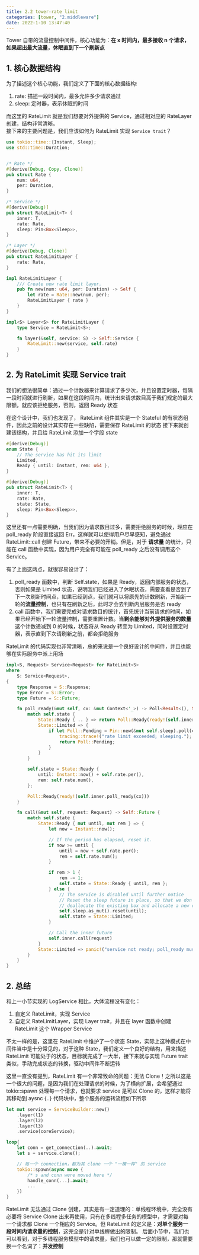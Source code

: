 ```yaml
---
title: 2.2 tower-rate limit
categories: [tower, "2.middleware"]
date: 2022-1-10 13:47:40
---
```


Tower 自带的流量控制中间件，核心功能为：**在 x 时间内，最多接收 n 个请求，如果超出最大流量，休眠直到下一个刷新点**

## 1. 核心数据结构

为了描述这个核心功能，我们定义了下面的核心数据结构:
1. rate: 描述一段时间内，最多允许多少请求通过
2. sleep: 定时器，表示休眠的时间

而这里的 RateLimit 就是我们想要对外提供的 Service，通过相对应的 RateLayer 创建，结构非常清晰。  
接下来的主要问题是，我们应该如何为 RateLimit 实现 `Service trait`？

```rust
use tokio::time::{Instant, Sleep};
use std::time::Duration;


/* Rate */
#[derive(Debug, Copy, Clone)]
pub struct Rate {
    num: u64,
    per: Duration,
}

/* Service */
#[derive(Debug)]
pub struct RateLimit<T> {
    inner: T,
    rate: Rate,
    sleep: Pin<Box<Sleep>>,
}

/* Layer */
#[derive(Debug, Clone)]
pub struct RateLimitLayer {
    rate: Rate,
}

impl RateLimitLayer {
    /// Create new rate limit layer.
    pub fn new(num: u64, per: Duration) -> Self {
        let rate = Rate::new(num, per);
        RateLimitLayer { rate }
    }
}

impl<S> Layer<S> for RateLimitLayer {
    type Service = RateLimit<S>;

    fn layer(&self, service: S) -> Self::Service {
        RateLimit::new(service, self.rate)
    }
}

```

## 2. 为 RateLimit 实现 Service trait

我们的想法很简单：通过一个计数器来计算请求了多少次，并且设置定时器，每隔一段时间就进行刷新，如果在这段时间内，统计出来请求数目高于我们规定的最大限额，就应该拒绝服务，否则，返回 Ready 状态

在这个设计中，我们也发现了， RateLimit 组件其实是一个 Stateful 的有状态组件，因此之前的设计其实存在一些缺陷，需要保存 RateLimit 的状态
接下来就创建该结构，并且给 RateLimit 添加一个字段 state

```rust
#[derive(Debug)]
enum State {
    // The service has hit its limit
    Limited,
    Ready { until: Instant, rem: u64 },
}

#[derive(Debug)]
pub struct RateLimit<T> {
    inner: T,
    rate: Rate,
    state: State,
    sleep: Pin<Box<Sleep>>,
}
```

这里还有一点需要明确，当我们因为请求数目过多，需要拒绝服务的时候，理应在 poll_ready 阶段直接返回 Err，这样就可以使得用户尽早感知，避免通过 RateLimit::call 创建 Future，带来不必要的开销。但是，对于 **请求量** 的统计，只能在 call 函数中实现，因为用户完全有可能在 poll_ready 之后没有调用这个 Service。  

有了上面这两点，就很容易设计了：
1. poll_ready 函数中，判断 Self.state，如果是 Ready，返回内部服务的状态，否则如果是 Limited 状态，说明我们已经进入了休眠状态，需要查看是否到了下一次刷新时间点，如果已经到点，我们就可以将原先的计数刷新，开始新一轮的**流量控制**，也只有在刷新之后，此时才会去判断内层服务是否 ready 
2. call 函数中，我们需要完成对请求数目的统计，首先统计当前请求的时间，如果已经开始下一轮流量控制，需要重置计数。**当剩余能够对外提供服务的数量** 这个计数递减到 0 的时候，状态将从 Ready 转变为 Limited，同时设置定时器，表示直到下次请刷新之前，都会拒绝服务

RateLimit 的代码实现也非常清晰，总的来说是一个良好设计的中间件，并且也能够在实际服务中派上用场

```rust
impl<S, Request> Service<Request> for RateLimit<S>
where
    S: Service<Request>,
{
    type Response = S::Response;
    type Error = S::Error;
    type Future = S::Future;

    fn poll_ready(&mut self, cx: &mut Context<'_>) -> Poll<Result<(), Self::Error>> {
        match self.state {
            State::Ready { .. } => return Poll::Ready(ready!(self.inner.poll_ready(cx))),
            State::Limited => {
                if let Poll::Pending = Pin::new(&mut self.sleep).poll(cx) {
                    tracing::trace!("rate limit exceeded; sleeping.");
                    return Poll::Pending;
                }
            }
        }

        self.state = State::Ready {
            until: Instant::now() + self.rate.per(),
            rem: self.rate.num(),
        };

        Poll::Ready(ready!(self.inner.poll_ready(cx)))
    }

    fn call(&mut self, request: Request) -> Self::Future {
        match self.state {
            State::Ready { mut until, mut rem } => {
                let now = Instant::now();

                // If the period has elapsed, reset it.
                if now >= until {
                    until = now + self.rate.per();
                    rem = self.rate.num();
                }

                if rem > 1 {
                    rem -= 1;
                    self.state = State::Ready { until, rem };
                } else {
                    // The service is disabled until further notice
                    // Reset the sleep future in place, so that we don't have to
                    // deallocate the existing box and allocate a new one.
                    self.sleep.as_mut().reset(until);
                    self.state = State::Limited;
                }

                // Call the inner future
                self.inner.call(request)
            }
            State::Limited => panic!("service not ready; poll_ready must be called first"),
        }
    }
}
```

## 2. 总结

和上一小节实现的 LogService 相比，大体流程没有变化：
1. 自定义 RateLimit，实现 Service
2. 自定义 RateLimitLayer，实现 Layer trait，并且在 layer 函数中创建 RateLimit 这个 Wrapper Service

不太一样的是，这里在 RateLimit 中维护了一个状态 State，实际上这种模式在中间件当中是十分常见的，对于这种 State，我们定义一个良好的结构，用来描述 RateLimit 可能处于的状态，目标就完成了一大半，接下来就与实现 Future trait 类似，手动完成状态的转换，驱动中间件不断运转

这里一直没有提到，RateLimit 有一个非常致命的问题：无法 Clone！之所以这是一个很大的问题，是因为我们在处理请求的时候，为了横向扩展，会希望通过 tokio::spawn 处理每一个请求，也就要求 service 是可以 Clone 的，这样才能将其移动到 aysnc {..} 代码块中，整个服务的运转流程如下所示

```rust
let mut service = ServiceBuilder::new()
    .layer(l1)
    .layer(l2)
    .layer(l3)
    .service(coreService);

loop{
    let conn = get_connection(..).await;
    let s = service.clone();

    // 每一个 connection，都为其 clone 一个 "一模一样" 的 service
    tokio::spawn(async move {
        /* s and conn were moved here */
        handle_conn(...).await;
        ...
    })
}
```

RateLimit 无法通过 Clone 创建，其实是有一定道理的：单线程环境中，完全没有必要将 Service Clone 出来再使用，只有在多线程多任务的模型中，才需要对每一个请求都 Clone 一个相应的 Service。但 RateLimit 的定义是：**对单个服务一段时间内请求量的控制**，这完全是针对单线程做出的限制。
后面小节中，我们也可以看到，对于多线程服务模型中的请求量，我们也可以做一定的限制，那就需要换一个名词了：**并发控制**



